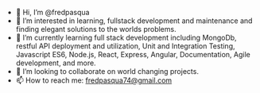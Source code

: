 - 👋 Hi, I’m @fredpasqua
- 👀 I’m interested in learning, fullstack development and maintenance and finding elegant solutions to the worlds problems.
- 🌱 I’m currently learning full stack development including MongoDb, restful API deployment and utilization, Unit and Integration Testing, Javascript ES6, Node.js, React, Express, Angular, Documentation, Agile development, and more.
- 💞️ I’m looking to collaborate on world changing projects.
- 📫 How to reach me: fredpasqua74@gmail.com

<!---
fredpasqua/fredpasqua is a ✨ special ✨ repository because its `README.md` (this file) appears on your GitHub profile.
You can click the Preview link to take a look at your changes.
--->
